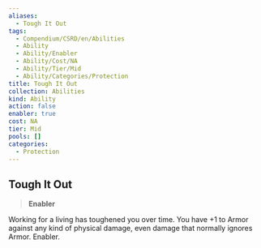 ```yaml
---
aliases:
  - Tough It Out
tags:
  - Compendium/CSRD/en/Abilities
  - Ability
  - Ability/Enabler
  - Ability/Cost/NA
  - Ability/Tier/Mid
  - Ability/Categories/Protection
title: Tough It Out
collection: Abilities
kind: Ability
action: false
enabler: true
cost: NA
tier: Mid
pools: []
categories:
  - Protection
---
```

## Tough It Out  
>**Enabler**
  
Working for a living has toughened you over time. You have +1 to Armor against any kind of physical damage, even damage that normally ignores Armor. Enabler.